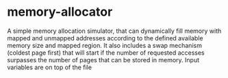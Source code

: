 # memory-allocator
A simple memory allocation simulator, that can dynamically fill memory with mapped and unmapped addresses according to the defined available memory size and mapped region. It also includes a swap mechanism (coldest page first) that will start if the number of requested accesses surpasses the number of pages that can be stored in memory.
Input variables are on top of the file

